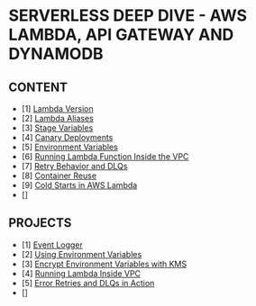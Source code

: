 # SERVERLESS DEEP DIVE - AWS LAMBDA, API GATEWAY AND DYNAMODB

## CONTENT

- [1] [Lambda Version](./Docs/1-LambdaVersion.md)
- [2] [Lambda Aliases](./Docs/2-LambdaAliases.md)
- [3] [Stage Variables](./Docs/3-StageVariables.md)
- [4] [Canary Deployments](./Docs/4-CanaryDeployments.md)
- [5] [Environment Variables](./Docs/5-EnvironmentVariables.md)
- [6] [Running Lambda Function Inside the VPC](./Docs/6-RunningLambdaInsideVPC.md)
- [7] [Retry Behavior and DLQs](./Docs/7-RetryBehaviorAndDLQs.md)
- [8] [Container Reuse](./Docs/8-ContainerReuse.md)
- [9] [Cold Starts in AWS Lambda](./Docs/9-ColdStartLambda.md)
- [] []()

## PROJECTS

- [1] [Event Logger](./Projects/eventLogger/)
- [2] [Using Environment Variables](./Projects/usingEnvVariables/)
- [3] [Encrypt Environment Variables with KMS](./Projects/encryptEnvVariablesWithKms/)
- [4] [Running Lambda Inside VPC](./Projects/runningLambdaInsideVPC/)
- [5] [Error Retries and DLQs in Action](./Projects/errorRetriesAndDLQs/)
- [] []()
